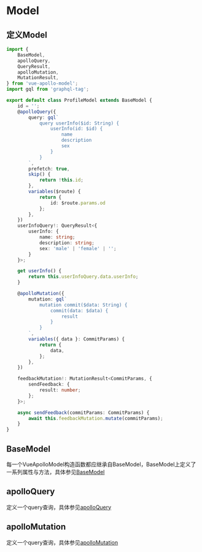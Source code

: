 # Model

## 定义Model

```typescript
import {
    BaseModel,
    apolloQuery,
    QueryResult,
    apolloMutation,
    MutationResult,
} from 'vue-apollo-model';
import gql from 'graphql-tag';

export default class ProfileModel extends BaseModel {
    id = '';
    @apolloQuery({
        query: gql`
            query userInfo($id: String) {
                userInfo(id: $id) {
                    name
                    description
                    sex
                }
            }
        `,
        prefetch: true,
        skip() {
            return !this.id;
        },
        variables($route) {
            return {
                id: $route.params.od
            };
        },
    })
    userInfoQuery!: QueryResult<{
        userInfo: {
            name: string;
            description: string;
            sex: 'male' | 'female' | '';
        }
    }>;

    get userInfo() {
        return this.userInfoQuery.data.userInfo;
    }

    @apolloMutation({
        mutation: gql`
            mutation commit($data: String) {
                commit(data: $data) {
                    result
                }
            }
        `,
        variables({ data }: CommitParams) {
            return {
                data,
            };
        },
    })

    feedbackMutation!: MutationResult<CommitParams, {
        sendFeedback: {
            result: number;
        };
    }>;

    async sendFeedback(commitParams: CommitParams) {
        await this.feedbackMutation.mutate(commitParams);
    }
}
```

## BaseModel
每一个VueApolloModel构造函数都应继承自BaseModel，BaseModel上定义了一系列属性与方法，具体参见[BaseModel](../api/base-model.md)

## apolloQuery
定义一个query查询，具体参见[apolloQuery](../api/apollo-query.md)

## apolloMutation
定义一个query查询，具体参见[apolloMutation](../api/apollo-mutation.md)
